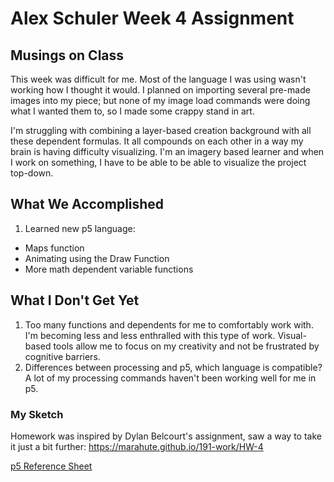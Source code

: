 # Alex Schuler Week 4 Assignment

## Musings on Class
  This week was difficult for me. Most of the language I was using wasn't working how I thought it would. I planned on importing several pre-made images into my piece; but none of my image load commands were doing what I wanted them to, so I made some crappy stand in art.

  I'm struggling with combining a layer-based creation background with all these dependent formulas. It all compounds on each other in a way my brain is having difficulty visualizing. I'm an imagery based learner and when I work on something, I have to be able to be able to visualize the project top-down.

## What We Accomplished

1. Learned new p5 language:
* Maps function
* Animating using the Draw Function
* More math dependent variable functions

## What I Don't Get Yet

1. Too many functions and dependents for me to comfortably work with. I'm becoming less and less enthralled with this type of work. Visual-based tools allow me to focus on my creativity and not be frustrated by cognitive barriers.
2. Differences between processing and p5, which language is compatible? A lot of my processing commands haven't been working well for me in p5.

### My Sketch
Homework was inspired by Dylan Belcourt's assignment, saw a way to take it just a bit further: https://marahute.github.io/191-work/HW-4

[p5 Reference Sheet](https://p5js.org/reference/)
